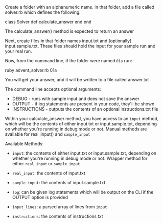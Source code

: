 Create a folder with an alphanumeric name. In that folder, add a file called solver.rb which defines the following:

class Solver
  def calculate_answer
  end
end

The calculate_answer() method is expected to return an answer

Next, create files in that folder names input.txt and [optionally] input.sample.txt. These files should hold the input for your sample run and your real run.

Now, from the command line, if the folder were named `01a` run:

ruby advent_solver.rb 01a

You will get your answer, and it will be written to a file called answer.txt

The command line accepts optional arguments:
  - DEBUG - runs with sample input and does not save the answer
  - OUTPUT - if log statements are present in your code, they'll be shown
  - INSTRUCTIONS - outputs the contents of an optional instructions.txt file

Within your calculate_answer method, you have access to an `input` method, which will be the contents of either input.txt or input.sample.txt, depending on whether you're running in debug mode or not. Manual methods are available for real_input() and `sample_input`

Available Methods:

- `input`: the contents of either input.txt or input.sample.txt, depending on whether you're running in debug mode or not. Wrapper method for either `real_input` or `sample_input`

- `real_input`: the contents of input.txt

- `sample_input`: the contents of input.sample.txt

- `log`: can be given log statements which will be output on the CLI if the OUTPUT option is provided

- `input_lines`: a parsed array of lines from `input`

- `instructions`: the contents of instructions.txt